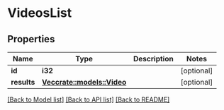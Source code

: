 # VideosList

## Properties

Name | Type | Description | Notes
------------ | ------------- | ------------- | -------------
**id** | **i32** |  | [optional] 
**results** | [**Vec<crate::models::Video>**](Video.md) |  | [optional] 

[[Back to Model list]](../README.md#documentation-for-models) [[Back to API list]](../README.md#documentation-for-api-endpoints) [[Back to README]](../README.md)


